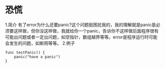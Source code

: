 # 恐慌
1.简介
有了error为什么还要panic?这个问题挺困扰我的，我的理解就是panic是必须要这样做，但你没这样做，我就给你一个panic，告诉你不这样做后面程序很有可能出问题或者一定出问题，如空指针，数组越界等等。error是程序运行时可能会发生的问题，如断网等等。
2.例子
```
func testPanic() {
	panic("have a panic")
}
```
